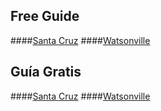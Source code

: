 ## Free Guide
####[Santa Cruz](santa-cruz/en)
####[Watsonville](watsonville/en)

## Guía Gratis
####[Santa Cruz](santa-cruz/es)
####[Watsonville](watsonville/es)